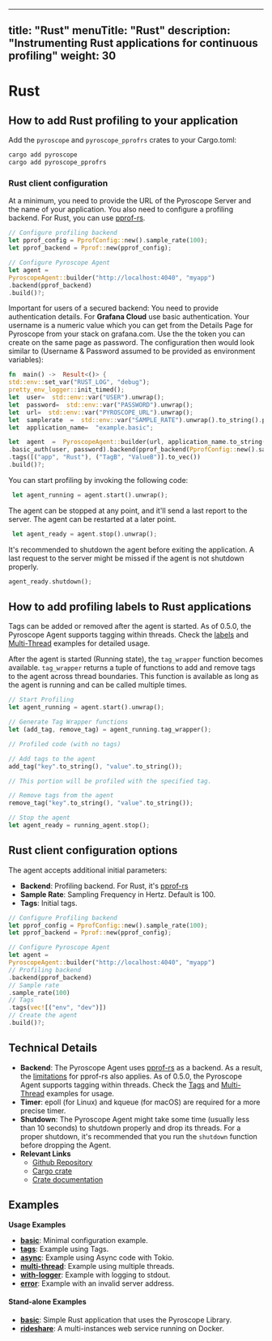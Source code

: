 
---
title: "Rust"
menuTitle: "Rust"
description: "Instrumenting Rust applications for continuous profiling"
weight: 30
---

# Rust

## How to add Rust profiling to your application

Add the `pyroscope` and `pyroscope_pprofrs` crates to your Cargo.toml:

```bash
cargo add pyroscope
cargo add pyroscope_pprofrs
```

### Rust client configuration

At a minimum, you need to provide the URL of the Pyroscope Server and the name
of your application. You also need to configure a profiling backend. For Rust,
you can use [pprof-rs](https://github.com/pyroscope-io/pyroscope-rs/tree/main/pyroscope_backends/pyroscope_pprofrs).

```rust
// Configure profiling backend
let pprof_config = PprofConfig::new().sample_rate(100);
let pprof_backend = Pprof::new(pprof_config);

// Configure Pyroscope Agent
let agent =
PyroscopeAgent::builder("http://localhost:4040", "myapp")
.backend(pprof_backend)
.build()?;
```

Important for users of a secured backend: You need to provide authentication details. For **Grafana Cloud** use basic authentication. Your username is a numeric value which you can get from the Details Page for Pyroscope from your stack on grafana.com. Use the the token you can create on the same page as password. The configuration then would look similar to (Username & Password assumed to be provided as environment variables):
```rust
fn  main() ->  Result<()> {
std::env::set_var("RUST_LOG", "debug");
pretty_env_logger::init_timed();
let  user=  std::env::var("USER").unwrap();
let  password=  std::env::var("PASSWORD").unwrap();
let  url=  std::env::var("PYROSCOPE_URL").unwrap();
let  samplerate  =  std::env::var("SAMPLE_RATE").unwrap().to_string().parse().unwrap();
let  application_name=  "example.basic";

let  agent  =  PyroscopeAgent::builder(url, application_name.to_string())
.basic_auth(user, password).backend(pprof_backend(PprofConfig::new().sample_rate(samplerate)))
.tags([("app", "Rust"), ("TagB", "ValueB")].to_vec())
.build()?;
```


You can start profiling by invoking the following code: 



```rust
 let agent_running = agent.start().unwrap();
```

The agent can be stopped at any point, and it'll send a last report to the server. The agent can be restarted at a later point.

```rust
 let agent_ready = agent.stop().unwrap();
```

It's recommended to shutdown the agent before exiting the application. A last
request to the server might be missed if the agent is not shutdown properly.

```rust
agent_ready.shutdown();
```

## How to add profiling labels to Rust applications

Tags can be added or removed after the agent is started. As of 0.5.0, the
Pyroscope Agent supports tagging within threads. Check the [labels](https://github.com/pyroscope-io/pyroscope-rs/blob/main/examples/tags.rs) and [Multi-Thread](https://github.com/pyroscope-io/pyroscope-rs/blob/main/examples/multi-thread.rs) examples for detailed usage.

After the agent is started (Running state), the `tag_wrapper` function becomes
available. `tag_wrapper` returns a tuple of functions to add and remove tags
to the agent across thread boundaries. This function is available as long as
the agent is running and can be called multiple times.

```rust
// Start Profiling
let agent_running = agent.start().unwrap();

// Generate Tag Wrapper functions
let (add_tag, remove_tag) = agent_running.tag_wrapper();

// Profiled code (with no tags) 

// Add tags to the agent
add_tag("key".to_string(), "value".to_string());

// This portion will be profiled with the specified tag. 

// Remove tags from the agent
remove_tag("key".to_string(), "value".to_string());

// Stop the agent 
let agent_ready = running_agent.stop();
```

## Rust client configuration options

The agent accepts additional initial parameters:

- **Backend**: Profiling backend. For Rust, it's [pprof-rs](https://github.com/pyroscope-io/pyroscope-rs/tree/main/pyroscope_backends/pyroscope_pprofrs)
- **Sample Rate**: Sampling Frequency in Hertz. Default is 100.
- **Tags**: Initial tags.

```rust
// Configure Profiling backend
let pprof_config = PprofConfig::new().sample_rate(100);
let pprof_backend = Pprof::new(pprof_config);

// Configure Pyroscope Agent
let agent =
PyroscopeAgent::builder("http://localhost:4040", "myapp")
// Profiling backend
.backend(pprof_backend)
// Sample rate
.sample_rate(100)
// Tags
.tags(vec![("env", "dev")])
// Create the agent
.build()?;
```

## Technical Details
- **Backend**: The Pyroscope Agent uses [pprof-rs](https://github.com/tikv/pprof-rs) as a backend. As a result, the [limitations](https://github.com/tikv/pprof-rs#why-not-) for pprof-rs also applies.
As of 0.5.0, the Pyroscope Agent supports tagging within threads. Check the [Tags](https://github.com/pyroscope-io/pyroscope-rs/blob/main/examples/tags.rs) and [Multi-Thread](https://github.com/pyroscope-io/pyroscope-rs/blob/main/examples/multi-thread.rs) examples for usage.
- **Timer**: epoll (for Linux) and kqueue (for macOS) are required for a more precise timer.
- **Shutdown**: The Pyroscope Agent might take some time (usually less than 10 seconds) to shutdown properly and drop its threads. For a proper shutdown, it's recommended that you run the `shutdown` function before dropping the Agent.
- **Relevant Links**
  - [Github Repository](https://github.com/pyroscope-io/pyroscope-rs)
  - [Cargo crate](https://crates.io/crates/pyroscope)
  - [Crate documentation](https://docs.rs/pyroscope/latest/pyroscope/index.html)

## Examples

**Usage Examples**

- [**basic**](https://github.com/pyroscope-io/pyroscope-rs/blob/main/examples/basic.rs): Minimal configuration example.
- [**tags**](https://github.com/pyroscope-io/pyroscope-rs/blob/main/examples/tags.rs): Example using Tags.
- [**async**](https://github.com/pyroscope-io/pyroscope-rs/blob/main/examples/async.rs): Example using Async code with Tokio.
- [**multi-thread**](https://github.com/pyroscope-io/pyroscope-rs/blob/main/examples/multi-thread.rs): Example using multiple threads.
- [**with-logger**](https://github.com/pyroscope-io/pyroscope-rs/blob/main/examples/with-logger.rs): Example with logging to stdout.
- [**error**](https://github.com/pyroscope-io/pyroscope-rs/blob/main/examples/error.rs): Example with an invalid server address.

#### Stand-alone Examples

- [**basic**](https://github.com/grafana/pyroscope/tree/main/examples/rust/basic): Simple Rust application that uses the Pyroscope Library.
- [**rideshare**](https://github.com/grafana/pyroscope/tree/main/examples/rust/rideshare): A multi-instances web service running on Docker.
